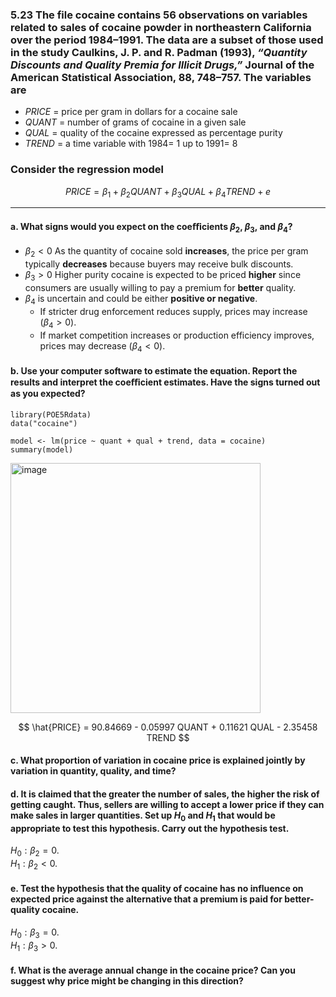 ### 5.23 The file cocaine contains 56 observations on variables related to sales of cocaine powder in northeastern California over the period 1984–1991. The data are a subset of those used in the study Caulkins, J. P. and R. Padman (1993), *“Quantity Discounts and Quality Premia for Illicit Drugs,”* Journal of the American Statistical Association, 88, 748–757. The variables are 

- $PRICE$ = price per gram in dollars for a cocaine sale
- $QUANT$ = number of grams of cocaine in a given sale
- $QUAL$ = quality of the cocaine expressed as percentage purity
- $TREND$ = a time variable with 1984= 1 up to 1991= 8
### Consider the regression model 
$$
PRICE = \beta_1 + \beta_2 QUANT + \beta_3 QUAL + \beta_4 TREND +e
$$

--- 

#### a. What signs would you expect on the coeﬃcients $\beta_2$, $\beta_3$, and $\beta_4$?

- $\beta_2 < 0$ As the quantity of cocaine sold **increases**, the price per gram typically **decreases** because buyers may receive bulk discounts.
- $\beta_3 > 0$ Higher purity cocaine is expected to be priced **higher** since consumers are usually willing to pay a premium for **better** quality.
- $\beta_4$ is uncertain and could be either **positive or negative**.
  - If stricter drug enforcement reduces supply, prices may increase $(\beta_4 > 0)$.
  - If market competition increases or production efficiency improves, prices may decrease $(\beta_4 < 0)$.

#### b. Use your computer software to estimate the equation. Report the results and interpret the coeﬃcient estimates. Have the signs turned out as you expected?

```{R}
library(POE5Rdata)
data("cocaine")

model <- lm(price ~ quant + qual + trend, data = cocaine)
summary(model)
```

<img width="400" alt="image" src="https://github.com/user-attachments/assets/03ba8d7a-10cb-4ba1-a231-3bc626918c96" />

$$
\hat{PRICE} = 90.84669 - 0.05997 QUANT + 0.11621 QUAL - 2.35458 TREND
$$


#### c. What proportion of variation in cocaine price is explained jointly by variation in quantity, quality, and time?

#### d. It is claimed that the greater the number of sales, the higher the risk of getting caught. Thus, sellers are willing to accept a lower price if they can make sales in larger quantities. Set up $H_0$ and $H_1$ that would be appropriate to test this hypothesis. Carry out the hypothesis test.

$H_0 : \beta_2 = 0$.            
$H_1 : \beta_2 < 0$.

#### e. Test the hypothesis that the quality of cocaine has no influence on expected price against the alternative that a premium is paid for better-quality cocaine.

$H_0 : \beta_3 = 0$.            
$H_1 : \beta_3 > 0$.
 
#### f. What is the average annual change in the cocaine price? Can you suggest why price might be changing in this direction?
